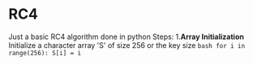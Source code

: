 # RC4
Just a basic RC4 algorithm done in python
Steps:
1.**Array Initialization**
Initialize a character array 'S' of size 256 or the key size
``bash for i in range(256): S[i] = i ``
